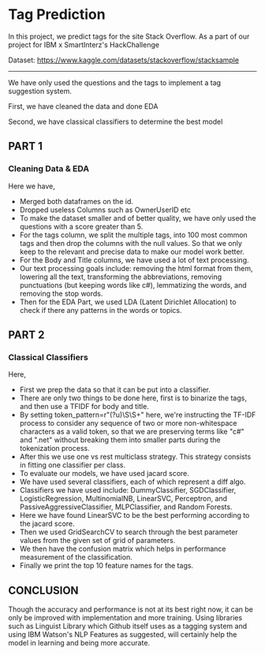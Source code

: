 # Tag Prediction

In this project, we predict tags for the site Stack Overflow. As a part of our project for IBM x SmartInterz's HackChallenge


Dataset: https://www.kaggle.com/datasets/stackoverflow/stacksample

-----------------------------------


We have only used the questions and the tags to implement a tag suggestion system. 

First, we have cleaned the data and done EDA

Second, we have classical classifiers to determine the best model

## PART 1 

### Cleaning Data & EDA

Here we have, 
- Merged both dataframes on the id. 
- Dropped useless Columns such as OwnerUserID etc 
- To make the dataset smaller and of better quality, we have only used the questions with a score greater than 5. 
- For the tags column, we split the multiple tags, into 100 most common tags and then drop the columns with the null values. So that we only keep to the relevant and precise data to make our model work better. 
- For the Body and Title columns, we have used a lot of text processing. 
- Our text processing goals include: removing the html format from them, lowering all the text, transforming the abbreviations, removing punctuations (but keeping words like c#), lemmatizing the words, and removing the stop words. 
- Then for the EDA Part, we used LDA (Latent Dirichlet Allocation) to check if there any patterns in the words or topics.


## PART 2 

### Classical Classifiers

Here, 
- First we prep the data so that it can be put into a classifier. 
- There are only two things to be done here, first is to binarize the tags, and then use a TFIDF for body and title.
- By setting token_pattern=r"(?u)\S\S+" here, we're instructing the TF-IDF process to consider any sequence of two or more non-whitespace characters as a valid token, so that we are preserving terms like "c#" and ".net" without breaking them into smaller parts during the tokenization process. 
- After this we use one vs rest multiclass strategy. This strategy consists in fitting one classifier per class.
- To evaluate our models, we have used jacard score.
- We have used several classifiers, each of which represent a diff algo.
- Classifiers we have used include: DummyClassifier, SGDClassifier, LogisticRegression, MultinomialNB, LinearSVC, Perceptron, and PassiveAggressiveClassifier, MLPClassifier, and Random Forests.
- Here we have found LinearSVC to be the best performing according to the jacard score. 
- Then we used GridSearchCV to search through the best parameter values from the given set of grid of parameters.
- We then have the confusion matrix which helps in performance measurement of the classification.
- Finally we print the top 10 feature names for the tags. 


## CONCLUSION

Though the accuracy and performance is not at its best right now, it can be only be improved with implementation and more training. Using libraries such as Linguist Library which Github itself uses as a tagging system and using IBM Watson's NLP Features as suggested, will certainly help the model in learning and being more accurate. 
